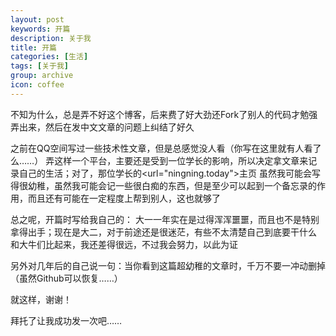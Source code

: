 ```yaml
---
layout: post
keywords: 开篇
description: 关于我
title: 开篇
categories: [生活]
tags: [关于我]
group: archive
icon: coffee
---
```


不知为什么，总是弄不好这个博客，后来费了好大劲还Fork了别人的代码才勉强弄出来，然后在发中文文章的问题上纠结了好久

之前在QQ空间写过一些技术性文章，但是总感觉没人看（你写在这里就有人看了么……）
弄这样一个平台，主要还是受到一位学长的影响，所以决定拿文章来记录自己的生活；对了，那位学长的<url="ningning.today">主页</url>
虽然我可能会写得很幼稚，虽然我可能会记一些很白痴的东西，但是至少可以起到一个备忘录的作用，而且还有可能在一定程度上帮到别人，这也就够了

总之呢，开篇时写给我自己的：
大一一年实在是过得浑浑噩噩，而且也不是特别拿得出手；现在是大二，对于前途还是很迷茫，有些不太清楚自己到底要干什么
和大牛们比起来，我还差得很远，不过我会努力，以此为证

另外对几年后的自己说一句：当你看到这篇超幼稚的文章时，千万不要一冲动删掉（虽然Github可以恢复……）

就这样，谢谢！

拜托了让我成功发一次吧……